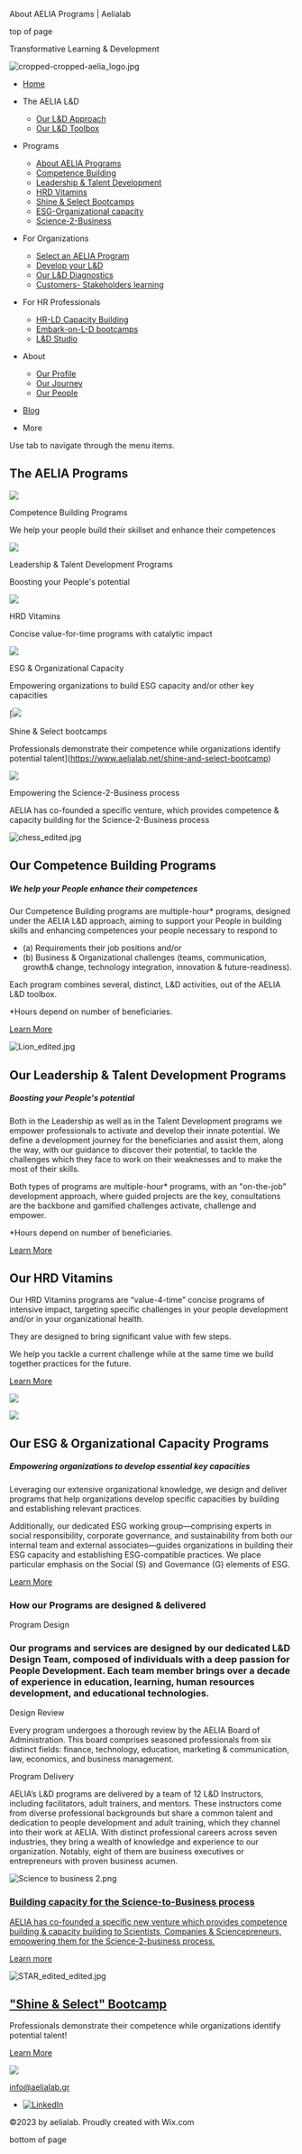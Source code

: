 About AELIA Programs | Aelialab









top of page

Transformative Learning & Development

![cropped-cropped-aelia_logo.jpg](https://static.wixstatic.com/media/908573_cbbbf521c4d647d7985518393b9e0f27~mv2.jpg/v1/fill/w_105,h_40,al_c,q_80,usm_0.66_1.00_0.01,enc_avif,quality_auto/cropped-cropped-aelia_logo.jpg)

* [Home](https://www.aelialab.net)
* The AELIA L&D

  + [Our L&D Approach](https://www.aelialab.net/our-l-d-approach)
  + [Our L&D Toolbox](https://www.aelialab.net/our-l-d-toolbox)
* Programs

  + [About AELIA Programs](https://www.aelialab.net/about-aelia-programs)
  + [Competence Building](https://www.aelialab.net/competence-building-programs)
  + [Leadership & Talent Development](https://www.aelialab.net/talent-development-and-leadership)
  + [HRD Vitamins](https://www.aelialab.net/hrd-vitamins)
  + [Shine & Select Bootcamps](https://www.aelialab.net/shine-and-select-bootcamp)
  + [ESG-Organizational capacity](https://www.aelialab.net/esg-organizational-capacity)
  + [Science-2-Business](http://www.science2business.biz)
* For Organizations

  + [Select an AELIA Program](https://www.aelialab.net/select-an-aelia-program)
  + [Develop your L&D](https://www.aelialab.net/develop-your-l-d)
  + [Our L&D Diagnostics](https://www.aelialab.net/our-l-d-diagnostics)
  + [Customers- Stakeholders learning](https://www.aelialab.net/customers-stakeholders-learning)
* For HR Professionals

  + [HR-LD Capacity Building](https://www.aelialab.net/aelia-for-hr-professionals)
  + [Embark-on-L-D bootcamps](https://www.aelialab.net/embark-on-l-d-bootcampshr)
  + [L&D Studio](https://www.aelialab.net/l-d-studio)
* About

  + [Our Profile](https://www.aelialab.net/our-profile)
  + [Our Journey](https://www.aelialab.net/our-profile)
  + [Our People](https://www.aelialab.net/people)
* [Blog](https://www.aelialab.net/blog)
* More

Use tab to navigate through the menu items.

The AELIA Programs
------------------

![](https://static.wixstatic.com/media/908573_db6a26e5f337436abc40752cf54eabd9~mv2.jpg/v1/fit/w_960,h_539,q_90,enc_avif,quality_auto/908573_db6a26e5f337436abc40752cf54eabd9~mv2.jpg)

Competence Building Programs

We help your people build their skillset and enhance their competences

![](https://static.wixstatic.com/media/908573_706dd94dd5d94d10ac030ebd86cad925~mv2.jpg/v1/fit/w_960,h_533,q_90,enc_avif,quality_auto/908573_706dd94dd5d94d10ac030ebd86cad925~mv2.jpg)

Leadership & Talent Development Programs

Boosting your People's potential

![](https://static.wixstatic.com/media/11062b_58bd0b35145e4505bbc33ac0f53f5ecc~mv2.jpg/v1/fit/w_480,h_647,q_90,enc_avif,quality_auto/11062b_58bd0b35145e4505bbc33ac0f53f5ecc~mv2.jpg)

HRD Vitamins

Concise value-for-time programs with catalytic impact

![](https://static.wixstatic.com/media/908573_82a17fb684a340f29ae5ede2ca9ef632~mv2.jpg/v1/fit/w_960,h_638,q_90,enc_avif,quality_auto/908573_82a17fb684a340f29ae5ede2ca9ef632~mv2.jpg)

ESG & Organizational Capacity

Empowering organizations to build ESG capacity and/or other key capacities

[![](https://static.wixstatic.com/media/908573_40b930d699c74397b1589d43bf0f2336~mv2.jpg/v1/fit/w_960,h_540,q_90,enc_avif,quality_auto/908573_40b930d699c74397b1589d43bf0f2336~mv2.jpg)

Shine & Select bootcamps

Professionals demonstrate their competence while organizations identify potential talent](https://www.aelialab.net/shine-and-select-bootcamp)

![](https://static.wixstatic.com/media/908573_bea9c82873ed4eab86544cb19f4fcfc7~mv2.png/v1/fit/w_960,h_715,q_90,enc_avif,quality_auto/908573_bea9c82873ed4eab86544cb19f4fcfc7~mv2.png)

Empowering the Science-2-Business process

AELIA has co-founded a specific venture, which provides competence & capacity building for the Science-2-Business process

![chess_edited.jpg](https://static.wixstatic.com/media/908573_05020015878b440187d7137dfa01ca46~mv2.jpg/v1/fill/w_147,h_83,al_c,q_80,usm_0.66_1.00_0.01,blur_2,enc_avif,quality_auto/908573_05020015878b440187d7137dfa01ca46~mv2.jpg)

Our Competence Building Programs
--------------------------------

##### We help your People enhance their competences

Our Competence Building programs are multiple-hour\* programs, designed under the AELIA L&D approach, aiming to support your People in building skills and enhancing competences your people necessary to respond to

* (a) Requirements their job positions and/or
* (b) Business & Organizational challenges (teams, communication, growth& change, technology integration, innovation & future-readiness).

Each program combines several, distinct, L&D activities, out of the AELIA L&D toolbox.

\*Hours depend on number of beneficiaries.

[Learn More](https://www.aelialab.net/competence-building-programs)

![Lion_edited.jpg](https://static.wixstatic.com/media/908573_03b1623b1ebe4f2c824142df0a4a5215~mv2.jpg/v1/fill/w_147,h_83,al_c,q_80,usm_0.66_1.00_0.01,blur_2,enc_avif,quality_auto/908573_03b1623b1ebe4f2c824142df0a4a5215~mv2.jpg)

Our Leadership & Talent Development Programs
--------------------------------------------

##### Boosting your People's potential

Both in the Leadership as well as in the Talent Development programs we empower professionals to activate and develop their innate potential. We define a development journey for the beneficiaries and assist them, along the way, with our guidance to discover their potential, to tackle the challenges which they face to work on their weaknesses and to make the most of their skills.

Both types of programs are multiple-hour\* programs, with an "on-the-job" development approach, where guided projects are the key, consultations are the backbone and gamified challenges activate, challenge and empower.

\*Hours depend on number of beneficiaries.

[Learn More](https://www.aelialab.net/talent-development-and-leadership)

Our HRD Vitamins
----------------

Our HRD Vitamins programs are “value-4-time” concise programs of intensive impact, targeting specific challenges in your people development and/or in your organizational health. 

They are designed to bring significant value with few steps.

We help you tackle a current challenge while at the same time we build together practices for the future.

[Learn More](https://www.aelialab.net/hrd-vitamins)

![](https://static.wixstatic.com/media/908573_a0c6a22efacb4c2ea85c94a75beddd63~mv2.jpg/v1/fill/w_123,h_124,al_c,q_80,usm_0.66_1.00_0.01,blur_2,enc_avif,quality_auto/908573_a0c6a22efacb4c2ea85c94a75beddd63~mv2.jpg)

![](https://static.wixstatic.com/media/908573_6d2bd73880a3436e94e345b526b4e8b0~mv2.jpg/v1/fill/w_124,h_98,al_c,q_80,usm_0.66_1.00_0.01,blur_2,enc_avif,quality_auto/908573_6d2bd73880a3436e94e345b526b4e8b0~mv2.jpg)

Our ESG & Organizational Capacity Programs
------------------------------------------

##### Empowering organizations to develop essential key capacities

Leveraging our extensive organizational knowledge, we design and deliver programs that help organizations develop specific capacities by building and establishing relevant practices.

Additionally, our dedicated ESG working group—comprising experts in social responsibility, corporate governance, and sustainability from both our internal team and external associates—guides organizations in building their ESG capacity and establishing ESG-compatible practices. We place particular emphasis on the Social (S) and Governance (G) elements of ESG.

[Learn More](https://www.aelialab.net/esg-organizational-capacity)

### How our Programs are designed & delivered

Program Design

### Our programs and services are designed by our dedicated L&D Design Team, composed of individuals with a deep passion for People Development. Each team member brings over a decade of experience in education, learning, human resources development, and educational technologies.​

Design Review

Every program undergoes a thorough review by the AELIA Board of Administration. This board comprises seasoned professionals from six distinct fields: finance, technology, education, marketing & communication, law, economics, and business management.

Program Delivery

AELIA’s L&D programs are delivered by a team of 12 L&D Instructors, including facilitators, adult trainers, and mentors. These instructors come from diverse professional backgrounds but share a common talent and dedication to people development and adult training, which they channel into their work at AELIA. With distinct professional careers across seven industries, they bring a wealth of knowledge and experience to our organization. Notably, eight of them are business executives or entrepreneurs with proven business acumen.

![Science to business 2.png](https://static.wixstatic.com/media/908573_bea9c82873ed4eab86544cb19f4fcfc7~mv2.png/v1/fill/w_42,h_31,al_c,q_85,usm_0.66_1.00_0.01,blur_2,enc_avif,quality_auto/908573_bea9c82873ed4eab86544cb19f4fcfc7~mv2.png)

### [Building capacity for the Science-to-Business process](http://www.science2business.biz)

[AELIA has co-founded a specific new venture which provides competence building & capacity building to Scientists, Companies & Sciencepreneurs, empowering them for the Science-2-business process.](http://www.sci2biz.com)

[Learn more](http://www.science2business.biz)

![STAR_edited_edited.jpg](https://static.wixstatic.com/media/908573_7ea27c0a96304e89af2ffe1575154697~mv2.jpg/v1/fill/w_96,h_54,al_c,q_80,usm_0.66_1.00_0.01,blur_2,enc_avif,quality_auto/908573_7ea27c0a96304e89af2ffe1575154697~mv2.jpg)

["Shine & Select" Bootcamp](https://www.aelialab.net/shine-and-select-bootcamp)
-------------------------------------------------------------------------------

Professionals demonstrate their competence while organizations identify potential talent!

[Learn More](https://www.aelialab.net/shine-and-select-bootcamp)

![](https://static.wixstatic.com/media/908573_729c1f78fdc64889b750065db21b9e20~mv2.jpg/v1/fill/w_80,h_30,al_c,q_80,usm_0.66_1.00_0.01,enc_avif,quality_auto/908573_729c1f78fdc64889b750065db21b9e20~mv2.jpg)

[info@aelialab.gr](mailto:info@aelialab.gr)

* [![LinkedIn](https://static.wixstatic.com/media/48a2a42b19814efaa824450f23e8a253.png/v1/fill/w_26,h_26,al_c,q_85,usm_0.66_1.00_0.01,enc_avif,quality_auto/48a2a42b19814efaa824450f23e8a253.png)](https://www.linkedin.com/company/aelia-lab)

©2023 by aelialab. Proudly created with Wix.com

bottom of page